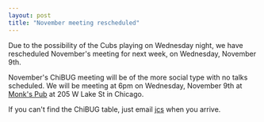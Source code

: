 ```yaml
---
layout: post
title: "November meeting rescheduled"
---
```


Due to the possibility of the Cubs playing on Wednesday night, we have
rescheduled November's meeting for next week, on Wednesday, November 9th.

November's ChiBUG meeting will be of the more social type with no talks
scheduled.
We will be meeting at 6pm on Wednesday, November 9th at
[Monk's Pub](http://www.monkspubchicago.com/)
at 205 W Lake St in Chicago.

If you can't find the ChiBUG table, just email
[jcs](mailto:jcs@jcs.org)
when you arrive.
